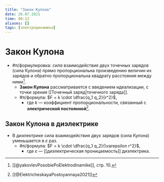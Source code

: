 ```yaml
---
title: "Закон Кулона"
date: 26.07.2021
time: 00:12
aliases: []
tags: [электродинамика]
---
```


# Закон Кулона

- #π/формулировка: *сила* взаимодействия двух точечных зарядов (сила Кулона) прямо пропорциональна произведению величин их зарядов и обратно пропорциональна квадрату расстояния между ними[^1].
	- **Закон Кулона** рассматривается с введением идеализации, с точки зрения [[Точечный заряд|точечного заряда]].
	- #π/формула: $F = k \cdot \dfrac{q_1 q_2}{r^2}$,
		- где $k$ — коэффициент пропорциональности, связанный с **электрической постоянной**[^2].

## Закон Кулона в диэлектрике

- В диэлектрике сила взаимодействия двух зарядов (сила Кулона) уменьшается в $\varepsilon$ раз.
	- #π/формула: $F = k \cdot \dfrac{q_1 q_2}{\varepsilon r^2}$,
		- где $\varepsilon$ — [[диэлектрическая проницаемость]] диэлектрика.

[^1]: [[@yakovlevPosobiePoElektrodinamike]], стр. 10.
[^2]: [[@ElektricheskayaPostoyannaya2021]]